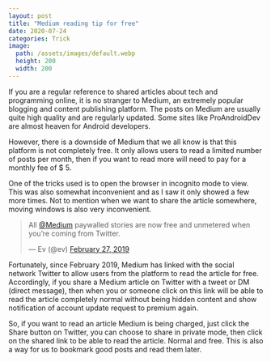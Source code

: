 ```yaml
---
layout: post
title: "Medium reading tip for free"
date: 2020-07-24
categories: Trick
image:
  path: /assets/images/default.webp
  height: 200
  width: 200
---
```


If you are a regular reference to shared articles about tech and programming online, it is no stranger to Medium, an extremely popular blogging and content publishing platform. The posts on Medium are usually quite high quality and are regularly updated. Some sites like ProAndroidDev are almost heaven for Android developers.

However, there is a downside of Medium that we all know is that this platform is not completely free. It only allows users to read a limited number of posts per month, then if you want to read more will need to pay for a monthly fee of $ 5.

One of the tricks used is to open the browser in incognito mode to view. This was also somewhat inconvenient and as I saw it only showed a few more times. Not to mention when we want to share the article somewhere, moving windows is also very inconvenient.

<blockquote class="twitter-tweet"><p lang="en" dir="ltr">All <a href="https://twitter.com/Medium?ref_src=twsrc%5Etfw">@Medium</a> paywalled stories are now free and unmetered when you’re coming from Twitter.</p>&mdash; Ev (@ev) <a href="https://twitter.com/ev/status/1100899021621583872?ref_src=twsrc%5Etfw">February 27, 2019</a></blockquote> <script async src="https://platform.twitter.com/widgets.js" charset="utf-8"></script>

Fortunately, since February 2019, Medium has linked with the social network Twitter to allow users from the platform to read the article for free. Accordingly, if you share a Medium article on Twitter with a tweet or DM (direct message), then when you or someone click on this link will be able to read the article completely normal without being hidden content and show notification of account update request to premium again.

So, if you want to read an article Medium is being charged, just click the Share button on Twitter, you can choose to share in private mode, then click on the shared link to be able to read the article. Normal and free. This is also a way for us to bookmark good posts and read them later.
